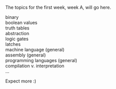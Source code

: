 The topics for the first week, week A, will go here.

binary\
boolean values\
truth tables\
abstraction\
logic gates\
latches\
machine language (general)\
assembly (general)\
programming languages (general)\
compilation v. interpretation\
...

Expect more :)
